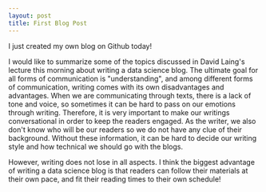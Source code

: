 ```yaml
---
layout: post
title: First Blog Post
---
```


I just created my own blog on Github today!

I would like to summarize some of the topics discussed in David Laing's lecture this morning about writing a data science blog. The ultimate goal for all forms of communication is "understanding", and among different forms of communication, writing comes with its own disadvantages and advantages. When we are communicating through texts, there is a lack of tone and voice, so sometimes it can be hard to pass on our emotions through writing. Therefore, it is very important to make our writings conversational in order to keep the readers engaged. As the writer, we also don't know who will be our readers so we do not have any clue of their background. Without these information, it can be hard to decide our writing style and how technical we should go with the blogs.

However, writing does not lose in all aspects. I think the biggest advantage of writing a data science blog is that readers can follow their materials at their own pace, and fit their reading times to their own schedule!
